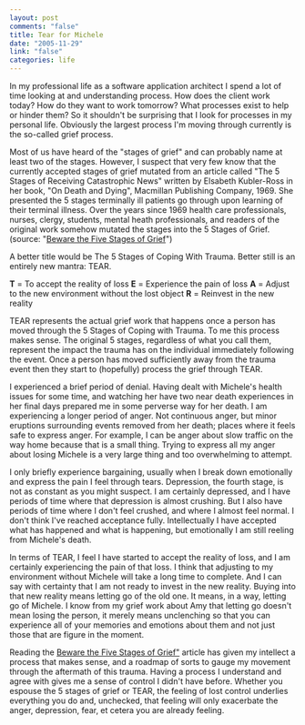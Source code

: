 ```yaml
--- 
layout: post
comments: "false"
title: Tear for Michele
date: "2005-11-29"
link: "false"
categories: life
---
```

In my professional life as a software application architect I spend a lot of time looking at and understanding process. How does the client work today? How do they want to work tomorrow? What processes exist to help or hinder them? So it shouldn't be surprising that I look for processes in my personal life. Obviously the largest process I'm moving through currently is the so-called grief process.

Most of us have heard of the "stages of grief" and can probably name at least two of the stages. However, I suspect that very few know that the currently accepted stages of grief mutated from an article called "The 5 Stages of Receiving Catastrophic News" written by Elsabeth Kubler-Ross in her book, "On Death and Dying", Macmillan Publishing Company, 1969. She presented the 5 stages terminally ill patients go through upon learning of their terminal illness. Over the years since 1969 health care professionals, nurses, clergy, students, mental heath professionals, and readers of the original work somehow mutated the stages into the 5 Stages of Grief. (source: "<a href="http://www.counselingforloss.com/article8.htm" title="Beware the Five Stages of Grief">Beware the Five Stages of Grief</a>")

A better title would be The 5 Stages of Coping With Trauma. Better still is an entirely new mantra: TEAR.

<strong>T</strong> = To accept the reality of loss
<strong>E</strong> = Experience the pain of loss
<strong>A</strong> = Adjust to the new environment without the lost object
<strong>R</strong> = Reinvest in the new reality

TEAR represents the actual grief work that happens once a person has moved through the 5 Stages of Coping with Trauma. To me this process makes sense. The original 5 stages, regardless of what you call them, represent the impact the trauma has on the individual immediately following the event. Once a person has moved sufficiently away from the trauma event then they start to (hopefully) process the grief through TEAR.

I experienced a brief period of denial. Having dealt with Michele's health issues for some time, and watching her have two near death experiences in her final days prepared me in some perverse way for her death. I am experiencing a longer period of anger. Not continuous anger, but minor eruptions surrounding events removed from her death; places where it feels safe to express anger. For example, I can be anger about slow traffic on the way home because that is a small thing. Trying to express all my anger about losing Michele is a very large thing and too overwhelming to attempt.

I only briefly experience bargaining, usually when I break down emotionally and express the pain I feel through tears. Depression, the fourth stage, is not as constant as you might suspect. I am certainly depressed, and I have periods of time where that depression is almost crushing. But I also have periods of time where I don't feel crushed, and where I almost feel normal. I don't think I've reached acceptance fully. Intellectually I have accepted what has happened and what is happening, but emotionally I am still reeling from Michele's death.

In terms of TEAR, I feel I have started to accept the reality of loss, and I am certainly experiencing the pain of that loss. I think that adjusting to my environment without Michele will take a long time to complete. And I can say with certainty that I am not ready to invest in the new reality. Buying into that new reality means letting go of the old one. It means, in a way, letting go of Michele. I know from my grief work about Amy that letting go doesn't mean losing the person, it merely means unclenching so that you can experience all of your memories and emotions about them and not just those that are figure in the moment.

Reading the <a href="http://www.counselingforloss.com/article8.htm" title="Beware the Five Stages of Grief">Beware the Five Stages of Grief"</a> article has given my intellect a process that makes sense, and a roadmap of sorts to gauge my movement through the aftermath of this trauma. Having a process I understand and agree with gives me a sense of control I didn't have before. Whether you espouse the 5 stages of grief or TEAR, the feeling of lost control underlies everything you do and, unchecked, that feeling will only exacerbate the anger, depression, fear, et cetera you are already feeling.
